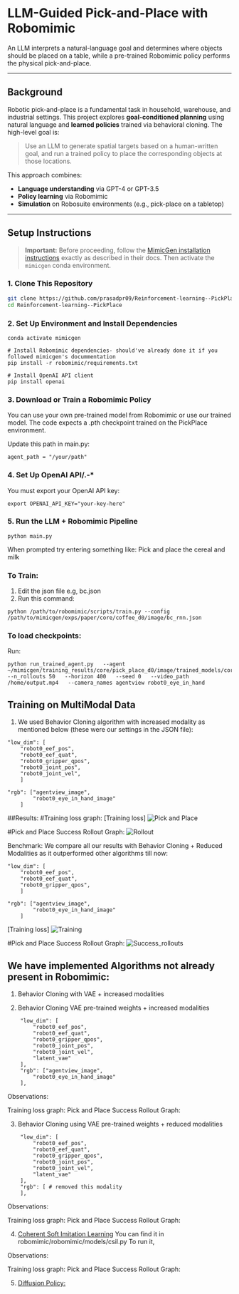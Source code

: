 # LLM-Guided Pick-and-Place with Robomimic

An LLM interprets a natural-language goal and determines where objects should be placed on a table, while a pre-trained Robomimic policy performs the physical pick-and-place.

---

## Background

Robotic pick-and-place is a fundamental task in household, warehouse, and industrial settings. This project explores **goal-conditioned planning** using natural language and **learned policies** trained via behavioral cloning. The high-level goal is:

> Use an LLM to generate spatial targets based on a human-written goal, and run a trained policy to place the corresponding objects at those locations.

This approach combines:
- **Language understanding** via GPT-4 or GPT-3.5
- **Policy learning** via Robomimic
- **Simulation** on Robosuite environments (e.g., pick-place on a tabletop)

---

## Setup Instructions

> **Important:** Before proceeding, follow the [MimicGen installation instructions](https://mimicgen.github.io/docs/introduction/installation.html) exactly as described in their docs. Then activate the `mimicgen` conda environment.

### 1. Clone This Repository

```bash
git clone https://github.com/prasadpr09/Reinforcement-learning--PickPlace.git
cd Reinforcement-learning--PickPlace
```
### 2. Set Up Environment and Install Dependencies
```
conda activate mimicgen

# Install Robomimic dependencies- should've already done it if you followed mimicgen's docummentation
pip install -r robomimic/requirements.txt

# Install OpenAI API client
pip install openai
```
### 3. Download or Train a Robomimic Policy

You can use your own pre-trained model from Robomimic or use our trained model. The code expects a .pth checkpoint trained on the PickPlace environment.

Update this path in main.py:

```
agent_path = "/your/path"
```

### 4. Set Up OpenAI API/.-* 

You must export your OpenAI API key:
```
export OPENAI_API_KEY="your-key-here"

```

### 5. Run the LLM + Robomimic Pipeline
```
python main.py
```
When prompted try entering something like:
Pick and place the cereal and milk


### To Train:
1. Edit the json file e.g, bc.json
2. Run this command:
```
python /path/to/robomimic/scripts/train.py --config /path/to/mimicgen/exps/paper/core/coffee_d0/image/bc_rnn.json
```

### To load checkpoints:
Run:
```
python run_trained_agent.py   --agent ~/mimicgen/training_results/core/pick_place_d0/image/trained_models/core_pick_place_d0_image/multimulti/models/model_epoch_600/data.pkl   --n_rollouts 50   --horizon 400   --seed 0   --video_path /home/output.mp4   --camera_names agentview robot0_eye_in_hand

```
## Training on MultiModal Data 

1. We used Behavior Cloning algorithm with increased modality as mentioned below (these were our settings in the JSON file):

```
"low_dim": [
    "robot0_eef_pos",          
    "robot0_eef_quat",         
    "robot0_gripper_qpos",     
    "robot0_joint_pos",
    "robot0_joint_vel",
    ]
    
"rgb": ["agentview_image",
        "robot0_eye_in_hand_image"
    ]
```

##Results: 
#Training loss graph:
[Training loss]
![Pick and Place](output_images/bc_increased_modalities/Screenshot%20from%202025-05-15%2001-49-36.png)

#Pick and Place Success Rollout Graph:
![Rollout](output_images/bc_increased_modalities/Screenshot%20from%202025-05-15%2001-48-42.png)


Benchmark: We compare all our results with Behavior Cloning + Reduced Modalities as it outperformed other algorithms till now:
```
"low_dim": [
    "robot0_eef_pos",          
    "robot0_eef_quat",         
    "robot0_gripper_qpos",     
    ]
    
"rgb": ["agentview_image",
        "robot0_eye_in_hand_image"
    ]
```    
[Training loss]
![Training]([output_images/bc_reduced_modalities/Screenshot%20from%202025-05-15%2001-50-40.png](https://github.com/prasadpr09/Reinforcement-learning--PickPlace/blob/699477f37508a3a0484deda6a8cd9135941701a3/output_images/bc_reduced%20modalities/Screenshot%20from%202025-05-15%2001-50-40.png))

#Pick and Place Success Rollout Graph:
![Success_rollouts]([output_images/bc_reduced_modalities/Screenshot%20from%202025-05-15%2001-50-20.png](https://github.com/prasadpr09/Reinforcement-learning--PickPlace/blob/699477f37508a3a0484deda6a8cd9135941701a3/output_images/bc_reduced%20modalities/Screenshot%20from%202025-05-15%2001-50-20.png))



## We have implemented Algorithms not already present in Robomimic:

1. Behavior Cloning with VAE + increased modalities 


2. Behavior Cloning VAE pre-trained weights + increased modalities 

```
    "low_dim": [
        "robot0_eef_pos",          
        "robot0_eef_quat",         
        "robot0_gripper_qpos",     
        "robot0_joint_pos",
        "robot0_joint_vel",
        "latent_vae"       
    ],
    "rgb": ["agentview_image",
        "robot0_eye_in_hand_image"
    ],
```


Observations:

Training loss graph:
Pick and Place Success Rollout Graph:


3. Behavior Cloning using VAE pre-trained weights  + reduced modalities 

```
    "low_dim": [
        "robot0_eef_pos",          
        "robot0_eef_quat",         
        "robot0_gripper_qpos",     
        "robot0_joint_pos",
        "robot0_joint_vel",
        "latent_vae"       
    ],
    "rgb": [ # removed this modality 
    ],
```


Observations:

Training loss graph:
Pick and Place Success Rollout Graph:


4. [Coherent Soft Imitation Learning](https://github.com/google-deepmind/csil)
You can find it in robomimic/robomimic/models/csil.py 
To run it, 

Observations:

Training loss graph:
Pick and Place Success Rollout Graph:


5. [Diffusion Policy:](https://github.com/real-stanford/diffusion_policy)


